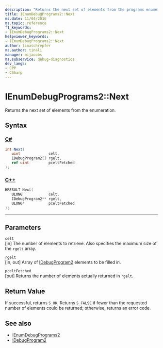 ```yaml
---
description: "Returns the next set of elements from the programs enumeration."
title: IEnumDebugPrograms2::Next
ms.date: 11/04/2016
ms.topic: reference
f1_keywords:
- IEnumDebugPrograms2::Next
helpviewer_keywords:
- IEnumDebugPrograms2::Next
author: tinaschrepfer
ms.author: tinali
manager: mijacobs
ms.subservice: debug-diagnostics
dev_langs:
- CPP
- CSharp
---
```

# IEnumDebugPrograms2::Next

Returns the next set of elements from the enumeration.

## Syntax

### [C#](#tab/csharp)
```csharp
int Next(
   uint             celt,
   IDebugProgram2[] rgelt,
   ref uint         pceltFetched
);
```
### [C++](#tab/cpp)
```cpp
HRESULT Next(
   ULONG            celt,
   IDebugProgram2** rgelt,
   ULONG*           pceltFetched
);
```
---

## Parameters
`celt`\
[in] The number of elements to retrieve. Also specifies the maximum size of the `rgelt` array.

`rgelt`\
[in, out] Array of [IDebugProgram2](../../../extensibility/debugger/reference/idebugprogram2.md) elements to be filled in.

`pceltFetched`\
[out] Returns the number of elements actually returned in `rgelt`.

## Return Value
 If successful, returns `S_OK`. Returns `S_FALSE` if fewer than the requested number of elements could be returned; otherwise, returns an error code.

## See also
- [IEnumDebugPrograms2](../../../extensibility/debugger/reference/ienumdebugprograms2.md)
- [IDebugProgram2](../../../extensibility/debugger/reference/idebugprogram2.md)
